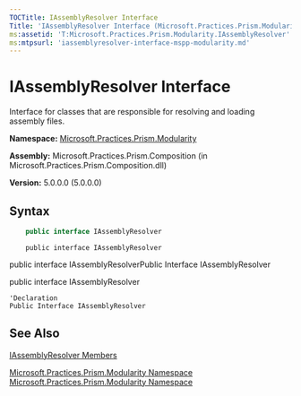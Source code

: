 ```yaml
---
TOCTitle: IAssemblyResolver Interface
Title: 'IAssemblyResolver Interface (Microsoft.Practices.Prism.Modularity)'
ms:assetid: 'T:Microsoft.Practices.Prism.Modularity.IAssemblyResolver'
ms:mtpsurl: 'iassemblyresolver-interface-mspp-modularity.md'
---
```


# IAssemblyResolver Interface

Interface for classes that are responsible for resolving and loading assembly files.

**Namespace:** [Microsoft.Practices.Prism.Modularity](/patterns-practices/reference/mspp-modularity-namespace)

**Assembly:** Microsoft.Practices.Prism.Composition (in Microsoft.Practices.Prism.Composition.dll)

**Version:** 5.0.0.0 (5.0.0.0)

## Syntax

```C#
    public interface IAssemblyResolver
```

```VB
    public interface IAssemblyResolver
```

public interface IAssemblyResolverPublic Interface IAssemblyResolver

public interface IAssemblyResolver


```VB
'Declaration
Public Interface IAssemblyResolver
```


## See Also

[IAssemblyResolver Members](/patterns-practices/reference/iassemblyresolver-members-mspp-modularity)<br/>

[Microsoft.Practices.Prism.Modularity Namespace](/patterns-practices/reference/mspp-modularity-namespace)<br/>
[Microsoft.Practices.Prism.Modularity Namespace](/patterns-practices/reference/mspp-modularity-namespace)